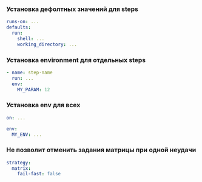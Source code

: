 ### Установка дефолтных значений для steps

```yaml
runs-on: ...
defaults:
  run:
    shell: ...
    working_directory: ...
```


### Установка environment для отдельных steps

```yaml
- name: step-name
  run: ...
  env:
    MY_PARAM: 12
```

### Установка env для всех

```yaml
on: ...

env:
  MY_ENV: ...
```

### Не позволит отменить задания матрицы при одной неудачи

```yaml
strategy:
  matrix:
    fail-fast: false
```
